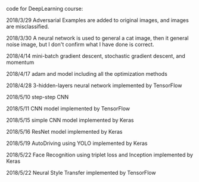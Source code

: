 code for DeepLearning course:</p>
2018/3/29 Adversarial Examples are added to original images, and images are misclassified.</p>
2018/3/30 A neural network is used to general a cat image, then it general noise image, but I don't confirm what I have done is correct.</p>
2018/4/14 mini-batch gradient descent, stochastic gradient descent, and momentum</p>
2018/4/17 adam and model including all the optimization methods</p>
2018/4/28 3-hidden-layers neural network implemented by TensorFlow</p>
2018/5/10 step-step CNN</p>
2018/5/11 CNN model implemented by TensorFlow</p>
2018/5/15 simple CNN model implemented by Keras</p>
2018/5/16 ResNet model implemented by Keras</p>
2018/5/19 AutoDriving using YOLO implemented by Keras</p>
2018/5/22 Face Recognition using triplet loss and Inception implemented by Keras</p>
2018/5/22 Neural Style Transfer implemented by TensorFlow</p>
